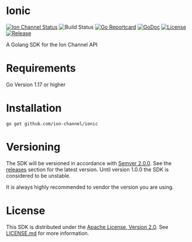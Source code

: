 # Ionic

[![Ion Channel Status](https://api.ionchannel.io/v1/report/getBadge?project_id=1166459a-15fe-420b-856f-874e612b08a6&branch=master)](http://console.ionchannel.io/)
![Build Status](https://github.com/ion-channel/ionic/workflows/Build/badge.svg)
[![Go Reportcard](https://goreportcard.com/badge/github.com/ion-channel/ionic)](https://goreportcard.com/report/github.com/ion-channel/ionic)
[![GoDoc](https://godoc.org/github.com/ion-channel/ionic?status.svg)](https://godoc.org/github.com/ion-channel/ionic)
[![License](https://img.shields.io/badge/License-Apache%202.0-blue.svg)](https://github.com/ion-channel/ionic/blob/master/LICENSE.md)
[![Release](https://img.shields.io/github/release/ion-channel/ionic.svg)](https://github.com/ion-channel/ionic/releases/latest)

A Golang SDK for the Ion Channel API

# Requirements
Go Version 1.17 or higher

# Installation

```
go get github.com/ion-channel/ionic
```

# Versioning

The SDK will be versioned in accordance with [Semver 2.0.0](http://semver.org).  See the [releases](https://github.com/ion-channel/ionic/releases) section for the latest version.  Until version 1.0.0 the SDK is considered to be unstable.

It is always highly recommended to vendor the version you are using.

# License
This SDK is distributed under the [Apache License, Version 2.0](http://www.apache.org/licenses/LICENSE-2.0).  See [LICENSE.md](./LICENSE.md) for more information.
